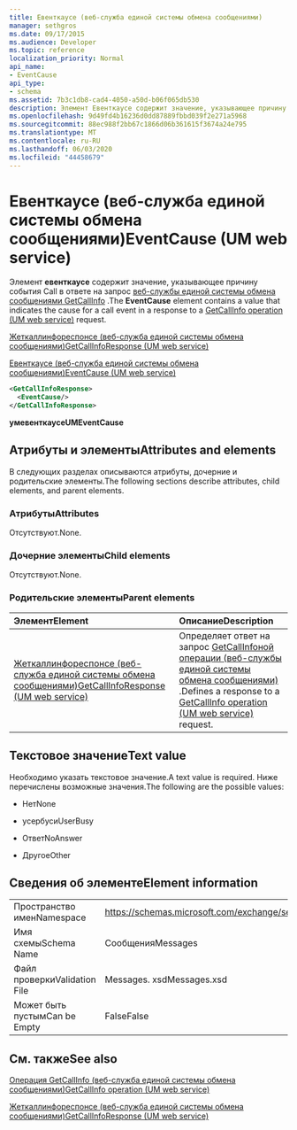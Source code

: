 ```yaml
---
title: Евенткаусе (веб-служба единой системы обмена сообщениями)
manager: sethgros
ms.date: 09/17/2015
ms.audience: Developer
ms.topic: reference
localization_priority: Normal
api_name:
- EventCause
api_type:
- schema
ms.assetid: 7b3c1db8-cad4-4050-a50d-b06f065db530
description: Элемент Евенткаусе содержит значение, указывающее причину события Call в ответе на запрос веб-службы единой системы обмена сообщениями GetCallInfo.
ms.openlocfilehash: 9d49fd4b16236d0dd87889fbbd039f2e271a5968
ms.sourcegitcommit: 88ec988f2bb67c1866d06b361615f3674a24e795
ms.translationtype: MT
ms.contentlocale: ru-RU
ms.lasthandoff: 06/03/2020
ms.locfileid: "44458679"
---
```

# <a name="eventcause-um-web-service"></a><span data-ttu-id="95261-103">Евенткаусе (веб-служба единой системы обмена сообщениями)</span><span class="sxs-lookup"><span data-stu-id="95261-103">EventCause (UM web service)</span></span>

<span data-ttu-id="95261-104">Элемент **евенткаусе** содержит значение, указывающее причину события Call в ответе на запрос [веб-службы единой системы обмена сообщениями GetCallInfo](getcallinfo-operation-um-web-service.md) .</span><span class="sxs-lookup"><span data-stu-id="95261-104">The **EventCause** element contains a value that indicates the cause for a call event in a response to a [GetCallInfo operation (UM web service)](getcallinfo-operation-um-web-service.md) request.</span></span> 
  
[<span data-ttu-id="95261-105">Жеткаллинфореспонсе (веб-служба единой системы обмена сообщениями)</span><span class="sxs-lookup"><span data-stu-id="95261-105">GetCallInfoResponse (UM web service)</span></span>](getcallinforesponse-um-web-service.md)
  
[<span data-ttu-id="95261-106">Евенткаусе (веб-служба единой системы обмена сообщениями)</span><span class="sxs-lookup"><span data-stu-id="95261-106">EventCause (UM web service)</span></span>](eventcause-um-web-service.md)
  
```xml
<GetCallInfoResponse>
  <EventCause/>
</GetCallInfoResponse>
```

 <span data-ttu-id="95261-107">**умевенткаусе**</span><span class="sxs-lookup"><span data-stu-id="95261-107">**UMEventCause**</span></span>
## <a name="attributes-and-elements"></a><span data-ttu-id="95261-108">Атрибуты и элементы</span><span class="sxs-lookup"><span data-stu-id="95261-108">Attributes and elements</span></span>

<span data-ttu-id="95261-109">В следующих разделах описываются атрибуты, дочерние и родительские элементы.</span><span class="sxs-lookup"><span data-stu-id="95261-109">The following sections describe attributes, child elements, and parent elements.</span></span>
  
### <a name="attributes"></a><span data-ttu-id="95261-110">Атрибуты</span><span class="sxs-lookup"><span data-stu-id="95261-110">Attributes</span></span>

<span data-ttu-id="95261-111">Отсутствуют.</span><span class="sxs-lookup"><span data-stu-id="95261-111">None.</span></span>
  
### <a name="child-elements"></a><span data-ttu-id="95261-112">Дочерние элементы</span><span class="sxs-lookup"><span data-stu-id="95261-112">Child elements</span></span>

<span data-ttu-id="95261-113">Отсутствуют.</span><span class="sxs-lookup"><span data-stu-id="95261-113">None.</span></span>
  
### <a name="parent-elements"></a><span data-ttu-id="95261-114">Родительские элементы</span><span class="sxs-lookup"><span data-stu-id="95261-114">Parent elements</span></span>

|<span data-ttu-id="95261-115">**Элемент**</span><span class="sxs-lookup"><span data-stu-id="95261-115">**Element**</span></span>|<span data-ttu-id="95261-116">**Описание**</span><span class="sxs-lookup"><span data-stu-id="95261-116">**Description**</span></span>|
|:-----|:-----|
|[<span data-ttu-id="95261-117">Жеткаллинфореспонсе (веб-служба единой системы обмена сообщениями)</span><span class="sxs-lookup"><span data-stu-id="95261-117">GetCallInfoResponse (UM web service)</span></span>](getcallinforesponse-um-web-service.md) <br/> |<span data-ttu-id="95261-118">Определяет ответ на запрос [GetCallInfoной операции (веб-службы единой системы обмена сообщениями)](getcallinfo-operation-um-web-service.md) .</span><span class="sxs-lookup"><span data-stu-id="95261-118">Defines a response to a [GetCallInfo operation (UM web service)](getcallinfo-operation-um-web-service.md) request.</span></span>  <br/> |
   
## <a name="text-value"></a><span data-ttu-id="95261-119">Текстовое значение</span><span class="sxs-lookup"><span data-stu-id="95261-119">Text value</span></span>

<span data-ttu-id="95261-120">Необходимо указать текстовое значение.</span><span class="sxs-lookup"><span data-stu-id="95261-120">A text value is required.</span></span> <span data-ttu-id="95261-121">Ниже перечислены возможные значения.</span><span class="sxs-lookup"><span data-stu-id="95261-121">The following are the possible values:</span></span>
  
- <span data-ttu-id="95261-122">Нет</span><span class="sxs-lookup"><span data-stu-id="95261-122">None</span></span>
    
- <span data-ttu-id="95261-123">усербуси</span><span class="sxs-lookup"><span data-stu-id="95261-123">UserBusy</span></span>
    
- <span data-ttu-id="95261-124">Ответ</span><span class="sxs-lookup"><span data-stu-id="95261-124">NoAnswer</span></span>
    
- <span data-ttu-id="95261-125">Другое</span><span class="sxs-lookup"><span data-stu-id="95261-125">Other</span></span>
    
## <a name="element-information"></a><span data-ttu-id="95261-126">Сведения об элементе</span><span class="sxs-lookup"><span data-stu-id="95261-126">Element information</span></span>

|||
|:-----|:-----|
|<span data-ttu-id="95261-127">Пространство имен</span><span class="sxs-lookup"><span data-stu-id="95261-127">Namespace</span></span>  <br/> |https://schemas.microsoft.com/exchange/services/2006/messages  <br/> |
|<span data-ttu-id="95261-128">Имя схемы</span><span class="sxs-lookup"><span data-stu-id="95261-128">Schema Name</span></span>  <br/> |<span data-ttu-id="95261-129">Сообщения</span><span class="sxs-lookup"><span data-stu-id="95261-129">Messages</span></span>  <br/> |
|<span data-ttu-id="95261-130">Файл проверки</span><span class="sxs-lookup"><span data-stu-id="95261-130">Validation File</span></span>  <br/> |<span data-ttu-id="95261-131">Messages. xsd</span><span class="sxs-lookup"><span data-stu-id="95261-131">Messages.xsd</span></span>  <br/> |
|<span data-ttu-id="95261-132">Может быть пустым</span><span class="sxs-lookup"><span data-stu-id="95261-132">Can be Empty</span></span>  <br/> |<span data-ttu-id="95261-133">False</span><span class="sxs-lookup"><span data-stu-id="95261-133">False</span></span>  <br/> |
   
## <a name="see-also"></a><span data-ttu-id="95261-134">См. также</span><span class="sxs-lookup"><span data-stu-id="95261-134">See also</span></span>



[<span data-ttu-id="95261-135">Операция GetCallInfo (веб-служба единой системы обмена сообщениями)</span><span class="sxs-lookup"><span data-stu-id="95261-135">GetCallInfo operation (UM web service)</span></span>](getcallinfo-operation-um-web-service.md)
  
[<span data-ttu-id="95261-136">Жеткаллинфореспонсе (веб-служба единой системы обмена сообщениями)</span><span class="sxs-lookup"><span data-stu-id="95261-136">GetCallInfoResponse (UM web service)</span></span>](getcallinforesponse-um-web-service.md)

